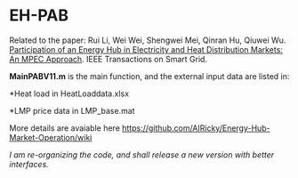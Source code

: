 # EH-PAB
Related to the paper: Rui Li, Wei Wei, Shengwei Mei, Qinran Hu, Qiuwei Wu. [Participation of an Energy Hub in Electricity and Heat Distribution Markets: An MPEC Approach](https://ieeexplore.ieee.org/document/8354834/). IEEE Transactions on Smart Grid.

**MainPABV11.m** is the main function, and the external input data are listed in:

*Heat load in HeatLoaddata.xlsx

*LMP price data in LMP_base.mat 

More details are avaiable here https://github.com/AIRicky/Energy-Hub-Market-Operation/wiki

*I am re-organizing the code, and shall release a new version with better interfaces.*
